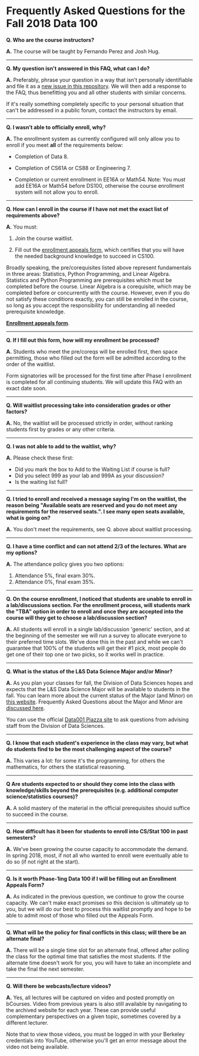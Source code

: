 # Frequently Asked Questions for the Fall 2018 Data 100

**Q. Who are the course instructors?**

**A.** The course will be taught by Fernando Perez and Josh Hug.

---

**Q. My question isn't answered in this FAQ, what can I do?**

**A.** Preferably, phrase your question in a way that isn't personally identifiable and file it as a [new issue in this repository](https://github.com/DS-100/DS-100.github.io/issues/new). We will then add a response to the FAQ, thus benefitting you and all other students with similar concerns.

If it's really something completely specific to your personal situation that can't be addressed in a public forum, contact the instructors by email.

---

**Q. I wasn’t able to officially enroll, why?**

**A.** The enrollment system as currently configured will only allow you to enroll if you meet **all** of the requirements below:

- Completion of Data 8.

- Completion of CS61A or CS88 or Engineering 7.

- Completion or current enrollment in EE16A or Math54. Note: You must add EE16A or Math54 before DS100, otherwise the course enrollment system will not allow you to enroll.

---

**Q. How can I enroll in the course if I have not met the exact list of requirements above?**

**A.** You must:

1. Join the course waitlist.

1. Fill out the [enrollment appeals
   form](https://goo.gl/forms/SIH49z8JE8VrvNbk1), which certifies that you will
   have the needed background knowledge to succeed in CS100.

Broadly speaking, the pre/corequisites listed above represent fundamentals in
three areas: Statistics, Python Programming, and Linear Algebra. Statistics and
Python Programming are prerequisites which must be completed before the course.
Linear Algebra is a corequisite, which may be completed before or concurrently
with the course.  However, even if you do not satisfy these conditions exactly,
you can still be enrolled in the course, so long as you accept the
responsibility for understanding all needed prerequisite knowledge.

[**Enrollment appeals form**](https://goo.gl/forms/SIH49z8JE8VrvNbk1).

---

**Q. If I fill out this form, how will my enrollment be processed?**

**A.** Students who meet the pre/coreqs will be enrolled first, then space permitting, those who filled out the form will be admitted according to the order of the waitlist.

Form signatories will be processed for the first time after Phase I enrollment is completed for all continuing students.  We will update this FAQ with an exact date soon.

---

**Q. Will waitlist processing take into consideration grades or other factors?**

**A.** No, the waitlist will be processed strictly in order, without ranking students first by grades or any other criteria.

---

**Q. I was not able to add to the waitlist, why?**

**A.** Please check these first:

- Did you mark the box to Add to the Waiting List if course is full?
- Did you select 999 as your lab and 999A as your discussion?
- Is the waiting list full?

---

**Q. I tried to enroll and received a message saying I'm on the waitlist, the reason being "Available seats are reserved and you do not meet any requirements for the reserved seats.". I see many open seats available, what is going on?**

**A.** You don't meet the requirements, see Q. above about waitlist processing.

---

**Q. I have a time conflict and can not attend 2/3 of the lectures. What are my options?**

**A.** The attendance policy gives you two options:

1. Attendance 5%, final exam 30%.
1. Attendance 0%, final exam 35%.

---

**Q. On the course enrollment, I noticed that students are unable to enroll in a lab/discussions section. For the enrollment process, will students mark the "TBA" option in order to enroll and once they are accepted into the course will they get to choose a lab/discussion section?**

**A.** All students will enroll in a single lab/discussion 'generic' section, and at the beginning of the semester we will run a survey to allocate everyone to their preferred time slots. We've done this in the past and while we can't guarantee that 100% of the students will get their #1 pick, most people do get one of their top one or two picks, so it works well in practice.

---

**Q. What is the status of the L&S Data Science Major and/or Minor?**

**A.** As you plan your classes for fall, the Division of Data Sciences hopes and expects that the L&S Data Science Major will be available to students in the fall.  You can learn more about the current status of the Major (and Minor) on [this website](https://data.berkeley.edu/degrees/data-science-ba).  Frequently Asked Questions about the Major and Minor are [discussed here](https://data.berkeley.edu/education/faqs).

You can use the official [Data001 Piazza site](https://piazza.com/class/j7s01y165odq5?cid=496) to ask questions from advising staff from the Division of Data Sciences.

---

**Q. I know that each student's experience in the class may vary, but what do students find to be the most challenging aspect of the course?**

**A.** This varies a lot: for some it's the programming, for others the mathematics, for others the statistical reasoning.

---

**Q Are students expected to or should they come into the class with knowledge/skills beyond the prerequisites (e.g. additional computer science/statistics courses)?**

**A.** A solid mastery of the material in the official prerequisites should suffice to succeed in the course.

---

**Q. How difficult has it been for students to enroll into CS/Stat 100 in past semesters?**

**A.** We've been growing the course capacity to accommodate the demand.  In spring 2018, most, if not all who wanted to enroll were eventually able to do so (if not right at the start).

---

**Q. Is it worth Phase-1ing Data 100 if I will be filling out an Enrollment Appeals Form?**

**A.** As indicated in the previous question, we continue to grow the course capacity. We can't make exact promises so this decision is ultimately up to you, but we will do our best to process this waitlist promptly and hope to be able to admit most of those who filled out the Appeals Form.

---

**Q. What will be the policy for final conflicts in this class; will there be an alternate final?**

**A.** There will be a single time slot for an alternate final, offered after polling the class for the optimal time that satisfies the most students. If the alternate time doesn't work for you, you will have to take an incomplete and take the final the next semester.

---

**Q. Will there be webcasts/lecture videos?**

**A.** Yes, all lectures will be captured on video and posted promptly on bCourses. Video from previous years is also still available by navigating to the archived website for each year.  These can provide useful complementary perspectives on a given topic, sometimes covered by a different lecturer.

Note that to view those videos, you must be logged in with your Berkeley credentials into YouTube, otherwise you'll get an error message about the video not being available.
